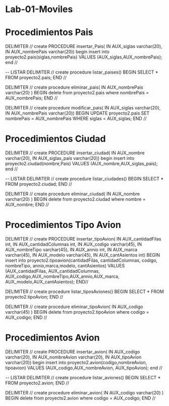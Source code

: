 # Lab-01-Moviles

# Procedimientos Pais

DELIMITER // 
create PROCEDURE insertar_Pais(
IN  AUX_siglas varchar(20), 
IN AUX_nombrePais varchar(20))
begin
insert into proyecto2.pais(siglas,nombrePais)
VALUES (AUX_siglas,AUX_nombrePais);
end //


-- LISTAR
DELIMITER //
create procedure listar_paises()
BEGIN 
	SELECT * FROM proyecto2.pais;
END //


DELIMITER //
create procedure eliminar_pais(
IN AUX_nombrePais varchar(20)
)
BEGIN 
	delete from proyecto2.pais 
    where nombrePais = AUX_nombrePais;
END //

DELIMITER //
create procedure modificar_pais(
IN  AUX_siglas varchar(20), 
IN AUX_nombrePais varchar(20))
BEGIN
UPDATE proyecto2.pais
SET
nombrePais = AUX_nombrePais WHERE siglas =  AUX_siglas;
END //


# Procedimientos Ciudad

DELIMITER // 
create PROCEDURE insertar_ciudad(
IN  AUX_nombre varchar(20), 
IN AUX_siglas_pais varchar(20))
begin
insert into proyecto2.ciudad(nombre,Pais)
VALUES (AUX_nombre,AUX_siglas_pais);
end //

-- LISTAR
DELIMITER //
create procedure listar_ciudades()
BEGIN 
	SELECT * FROM proyecto2.ciudad;
END //


DELIMITER //
create procedure eliminar_ciudad(
IN AUX_nombre varchar(20)
)
BEGIN 
	delete from proyecto2.ciudad 
    where nombre = AUX_nombre;
END //

# Procedimientos Tipo Avion
DELIMITER // 
create PROCEDURE  insertar_tipoAvion(
IN AUX_cantidadFilas int,
IN AUX_cantidadColumnas int,
IN AUX_codigo varchar(45),
IN AUX_nombreTipo varchar(45),
IN AUX_annio int,
IN AUX_marca varchar(45),
IN AUX_modelo varchar(45),
IN AUX_cantAsientos int)
BEGIN
insert into proyecto2.tipoavion(cantidadFilas, 
cantidadColumnas, codigo, nombreTipo,
annio,marca,modelo, cantAsientos)
VALUES (AUX_cantidadFilas, AUX_cantidadColumnas,
AUX_codigo,AUX_nombreTipo,AUX_annio,AUX_marca,
AUX_modelo,AUX_cantAsientos);
END//

DELIMITER //
create procedure listar_tiposAviones()
BEGIN 
	SELECT * FROM proyecto2.tipoAvion;
END //


DELIMITER //
create procedure eliminar_tipoAvion(
IN AUX_codigo varchar(45)
)
BEGIN 
	delete from proyecto2.tipoAvion 
    where codigo = AUX_codigo;
END //

# Procedimientos Avion
DELIMITER // 
create PROCEDURE insertar_avion(
IN  AUX_codigo varchar(20), 
IN AUX_nombreAvion varchar(20),
IN AUX_tipoAvion varchar(20))
begin
insert into proyecto2.avion(codigo,nombreAvion, tipoavion)
VALUES (AUX_codigo,AUX_nombreAvion, AUX_tipoAvion);
end //

-- LISTAR
DELIMITER //
create procedure listar_aviones()
BEGIN 
	SELECT * FROM proyecto2.avion;
END //


DELIMITER //
create procedure eliminar_avion(
IN AUX_codigo varchar(20)
)
BEGIN 
	delete from proyecto2.avion 
    where codigo = AUX_codigo;
END //

